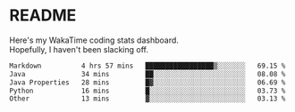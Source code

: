 # README

Here's my WakaTime coding stats dashboard.  
Hopefully, I haven't been slacking off.

<!--START_SECTION:waka-->

```txt
Markdown          4 hrs 57 mins   █████████████████▒░░░░░░░   69.15 %
Java              34 mins         ██░░░░░░░░░░░░░░░░░░░░░░░   08.08 %
Java Properties   28 mins         █▓░░░░░░░░░░░░░░░░░░░░░░░   06.69 %
Python            16 mins         █░░░░░░░░░░░░░░░░░░░░░░░░   03.73 %
Other             13 mins         ▓░░░░░░░░░░░░░░░░░░░░░░░░   03.13 %
```

<!--END_SECTION:waka-->